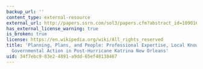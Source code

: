 ```yaml
---
backup_url: ''
content_type: external-resource
external_url: http://papers.ssrn.com/sol3/papers.cfm?abstract_id=1090161
has_external_license_warning: true
is_broken: true
license: https://en.wikipedia.org/wiki/All_rights_reserved
title: 'Planning, Plans, and People: Professional Expertise, Local Knowledge, and
  Governmental Action in Post-Hurricane Katrina New Orleans'
uid: 34f7ebc9-83e2-4891-a9dd-65ef48138467
---
```

